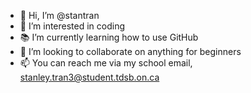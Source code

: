 - 👋 Hi, I’m @stantran
- 💭 I’m interested in coding
- 📚 I’m currently learning how to use GitHub
- 🤝 I’m looking to collaborate on anything for beginners
- 📫 You can reach me via my school email, stanley.tran3@student.tdsb.on.ca

<!---
stantran/stantran is a ✨ special ✨ repository because its `README.md` (this file) appears on your GitHub profile.
You can click the Preview link to take a look at your changes.
--->
